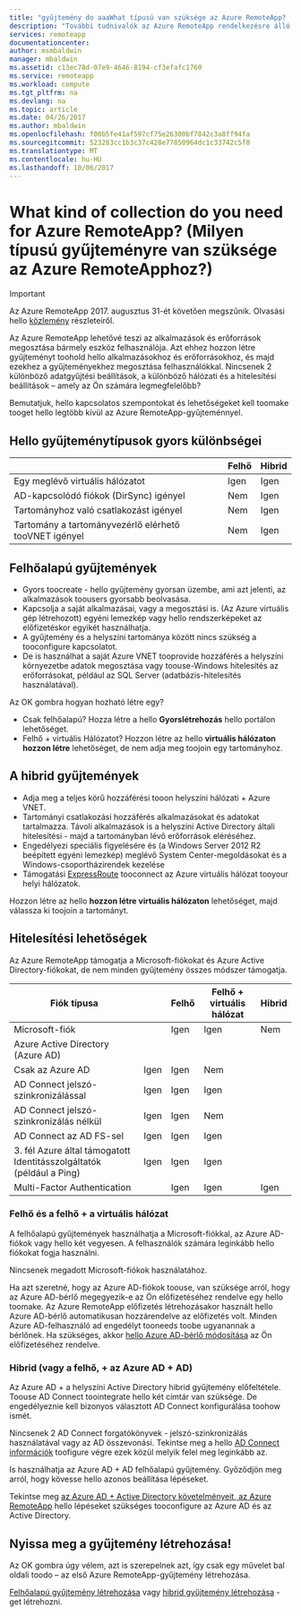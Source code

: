 ```yaml
---
title: "gyűjtemény do aaaWhat típusú van szüksége az Azure RemoteApp? | Microsoft Docs"
description: "További tudnivalók az Azure RemoteApp rendelkezésre álló gyűjtemények hello típusú."
services: remoteapp
documentationcenter: 
author: msmbaldwin
manager: mbaldwin
ms.assetid: c13ec78d-07e9-4646-8194-cf3efafc1760
ms.service: remoteapp
ms.workload: compute
ms.tgt_pltfrm: na
ms.devlang: na
ms.topic: article
ms.date: 04/26/2017
ms.author: mbaldwin
ms.openlocfilehash: f00b5fe41af597cf75e26300bf7842c3a8ff94fa
ms.sourcegitcommit: 523283cc1b3c37c428e77850964dc1c33742c5f0
ms.translationtype: MT
ms.contentlocale: hu-HU
ms.lasthandoff: 10/06/2017
---
```

# <a name="what-kind-of-collection-do-you-need-for-azure-remoteapp"></a>What kind of collection do you need for Azure RemoteApp? (Milyen típusú gyűjteményre van szüksége az Azure RemoteApphoz?)
> [!IMPORTANT]
> Az Azure RemoteApp 2017. augusztus 31-ét követően megszűnik. Olvasási hello [közlemény](https://go.microsoft.com/fwlink/?linkid=821148) részleteiről.
> 
> 

Az Azure RemoteApp lehetővé teszi az alkalmazások és erőforrások megosztása bármely eszköz felhasználója. Azt ehhez hozzon létre gyűjteményt toohold hello alkalmazásokhoz és erőforrásokhoz, és majd ezekhez a gyűjteményekhez megosztása felhasználókkal. Nincsenek 2 különböző adatgyűjtési beállítások, a különböző hálózati és a hitelesítési beállítások – amely az Ön számára legmegfelelőbb?

Bemutatjuk, hello kapcsolatos szempontokat és lehetőségeket kell toomake tooget hello legtöbb kívül az Azure RemoteApp-gyűjteménnyel. 

## <a name="quick-differences-between-hello-collection-types"></a>Hello gyűjteménytípusok gyors különbségei
|  | Felhő | Hibrid |
| --- | --- | --- |
| Egy meglévő virtuális hálózatot |Igen |Igen |
| AD-kapcsolódó fiókok (DirSync) igényel |Nem |Igen |
| Tartományhoz való csatlakozást igényel |Nem |Igen |
| Tartomány a tartományvezérlő elérhető tooVNET igényel |Nem |Igen |

## <a name="cloud-collections"></a>Felhőalapú gyűjtemények
* Gyors toocreate - hello gyűjtemény gyorsan üzembe, ami azt jelenti, az alkalmazások toousers gyorsabb beolvasása.
* Kapcsolja a saját alkalmazásai, vagy a megosztási is. (Az Azure virtuális gép létrehozott) egyéni lemezkép vagy hello rendszerképeket az előfizetéskor egyikét használhatja.
* A gyűjtemény és a helyszíni tartománya között nincs szükség a tooconfigure kapcsolatot.
* De is használhat a saját Azure VNET tooprovide hozzáférés a helyszíni környezetbe adatok megosztása vagy toouse-Windows hitelesítés az erőforrásokat, például az SQL Server (adatbázis-hitelesítés használatával).

Az OK gombra hogyan hozható létre egy?

* Csak felhőalapú? Hozza létre a hello **Gyorslétrehozás** hello portálon lehetőséget.
* Felhő + virtuális Hálózatot? Hozzon létre az hello **virtuális hálózaton hozzon létre** lehetőséget, de nem adja meg toojoin egy tartományhoz.

## <a name="hybrid-collections"></a>A hibrid gyűjtemények
* Adja meg a teljes körű hozzáférési tooon helyszíni hálózati + Azure VNET.
* Tartományi csatlakozási hozzáférés alkalmazásokat és adatokat tartalmazza. Távoli alkalmazások is a helyszíni Active Directory általi hitelesítési - majd a tartományban lévő erőforrások eléréséhez.
* Engedélyezi speciális figyelésére és (a Windows Server 2012 R2 beépített egyéni lemezkép) meglévő System Center-megoldásokat és a Windows-csoportházirendek kezelése
* Támogatási [ExpressRoute](https://azure.microsoft.com/services/expressroute/) tooconnect az Azure virtuális hálózat tooyour helyi hálózatok.

Hozzon létre az hello **hozzon létre virtuális hálózaton** lehetőséget, majd válassza ki toojoin a tartományt.

## <a name="authentication-options"></a>Hitelesítési lehetőségek
Az Azure RemoteApp támogatja a Microsoft-fiókokat és Azure Active Directory-fiókokat, de nem minden gyűjtemény összes módszer támogatja. 

| Fiók típusa |  | Felhő | Felhő + virtuális hálózat | Hibrid |
| --- | --- | --- | --- | --- |
| Microsoft-fiók | |Igen |Igen |Nem |
| Azure Active Directory (Azure AD) | | | | |
| Csak az Azure AD |Igen |Igen |Nem | |
| AD Connect jelszó-szinkronizálással |Igen |Igen |Igen | |
| AD Connect jelszó-szinkronizálás nélkül |Igen |Igen |Nem | |
| AD Connect az AD FS-sel |Igen |Igen |Igen | |
| 3. fél Azure által támogatott Identitásszolgáltatók (például a Ping) |Igen |Igen |Igen | |
| Multi-Factor Authentication | |Igen |Igen |Igen |

### <a name="cloud-and-cloud--vnet"></a>Felhő és a felhő + a virtuális hálózat
A felhőalapú gyűjtemények használhatja a Microsoft-fiókkal, az Azure AD-fiókok vagy hello két vegyesen. A felhasználók számára leginkább hello fiókokat fogja használni.

Nincsenek megadott Microsoft-fiókok használatához. 

Ha azt szeretné, hogy az Azure AD-fiókok toouse, van szüksége arról, hogy az Azure AD-bérlő megegyezik-e az Ön előfizetéséhez rendelve egy hello toomake. Az Azure RemoteApp előfizetés létrehozásakor használt hello Azure AD-bérlő automatikusan hozzárendelve az előfizetés volt. Minden Azure AD-felhasználó ad engedélyt tooneeds toobe ugyanannak a bérlőnek. Ha szükséges, akkor [hello Azure AD-bérlő módosítása](remoteapp-changetenant.md) az Ön előfizetéséhez rendelve.

### <a name="hybrid-or-cloud--azure-ad--ad"></a>Hibrid (vagy a felhő, + az Azure AD + AD)
Az Azure AD + a helyszíni Active Directory hibrid gyűjtemény előfeltétele. Toouse AD Connect toointegrate hello két címtár van szüksége. De engedélyeznie kell bizonyos választott AD Connect konfigurálása toohow ismét. 

Nincsenek 2 AD Connect forgatókönyvek - jelszó-szinkronizálás használatával vagy az AD összevonási. Tekintse meg a hello [AD Connect információk](../active-directory/active-directory-aadconnect.md) toofigure végre ezek közül melyik felel meg leginkább az.

Is használhatja az Azure AD + AD felhőalapú gyűjtemény. Győződjön meg arról, hogy kövesse hello azonos beállítása lépéseket.

Tekintse meg [az Azure AD + Active Directory követelményeit, az Azure RemoteApp](remoteapp-ad.md) hello lépéseket szükséges tooconfigure az Azure AD és az Active Directory.

## <a name="go-create-your-collection"></a>Nyissa meg a gyűjtemény létrehozása!
Az OK gombra úgy vélem, azt is szerepelnek azt, így csak egy művelet bal oldali toodo – az első Azure RemoteApp-gyűjtemény létrehozása.

[Felhőalapú gyűjtemény létrehozása](remoteapp-create-cloud-deployment.md) vagy [hibrid gyűjtemény létrehozása](remoteapp-create-hybrid-deployment.md) -get létrehozni.

